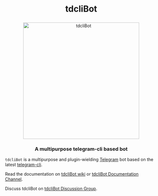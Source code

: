 # <p align="center">tdcliBot

<p align="center"><img src="https://raw.githubusercontent.com/wiki/rizaumami/tdcliBot/_images/tdcli-round.png" width="384" alt="tdcliBot" title="tdcliBot">

### <p align="center">A multipurpose telegram-cli based bot

`tdcliBot` is a multipurpose and plugin-wielding [Telegram](https://telegram.org/) bot based on the latest [telegram-cli](https://valtman.name/telegram-cli).

Read the documentation on [tdcliBot wiki](https://github.com/rizaumami/tdcliBot/wiki) or [tdcliBot Documentation Channel](https://t.me/tdclibotmanual).

Discuss tdcliBot on [tdcliBot Discussion Group](https://t.me/joinchat/AAAAAD9poeUnAKaTGkhVLA).
